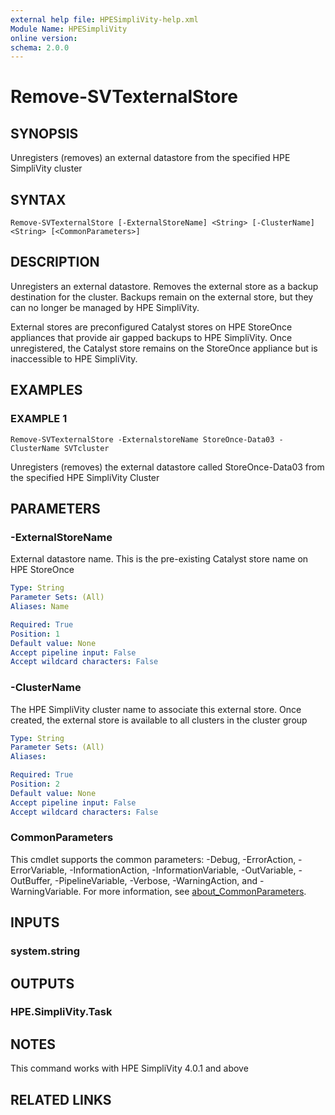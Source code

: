 ```yaml
---
external help file: HPESimpliVity-help.xml
Module Name: HPESimpliVity
online version:
schema: 2.0.0
---
```


# Remove-SVTexternalStore

## SYNOPSIS
Unregisters (removes) an external datastore from the specified HPE SimpliVity cluster

## SYNTAX

```
Remove-SVTexternalStore [-ExternalStoreName] <String> [-ClusterName] <String> [<CommonParameters>]
```

## DESCRIPTION
Unregisters an external datastore.
Removes the external store as a backup destination for the cluster.
Backups remain on the external store, but they can no longer be managed by HPE SimpliVity.

External stores are preconfigured Catalyst stores on HPE StoreOnce appliances that provide air gapped 
backups to HPE SimpliVity.
Once unregistered, the Catalyst store remains on the StoreOnce appliance but
is inaccessible to HPE SimpliVity.

## EXAMPLES

### EXAMPLE 1
```
Remove-SVTexternalStore -ExternalstoreName StoreOnce-Data03 -ClusterName SVTcluster
```

Unregisters (removes) the external datastore called StoreOnce-Data03 from the specified 
HPE SimpliVity Cluster

## PARAMETERS

### -ExternalStoreName
External datastore name.
This is the pre-existing Catalyst store name on HPE StoreOnce

```yaml
Type: String
Parameter Sets: (All)
Aliases: Name

Required: True
Position: 1
Default value: None
Accept pipeline input: False
Accept wildcard characters: False
```

### -ClusterName
The HPE SimpliVity cluster name to associate this external store.
Once created, the external store is
available to all clusters in the cluster group

```yaml
Type: String
Parameter Sets: (All)
Aliases:

Required: True
Position: 2
Default value: None
Accept pipeline input: False
Accept wildcard characters: False
```

### CommonParameters
This cmdlet supports the common parameters: -Debug, -ErrorAction, -ErrorVariable, -InformationAction, -InformationVariable, -OutVariable, -OutBuffer, -PipelineVariable, -Verbose, -WarningAction, and -WarningVariable. For more information, see [about_CommonParameters](http://go.microsoft.com/fwlink/?LinkID=113216).

## INPUTS

### system.string
## OUTPUTS

### HPE.SimpliVity.Task
## NOTES
This command works with HPE SimpliVity 4.0.1 and above

## RELATED LINKS
